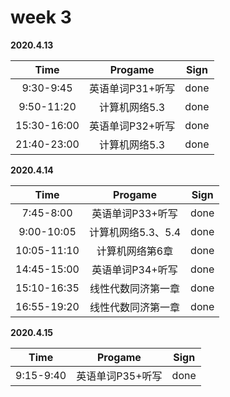 # week 3

**2020.4.13**

Time|Progame|Sign
|:-----:|:-----:|:-----:|
9:30-9:45|英语单词P31+听写|done
9:50-11:20|计算机网络5.3|done
15:30-16:00|英语单词P32+听写|done
21:40-23:00|计算机网络5.3|done

**2020.4.14**

Time|Progame|Sign
|:-----:|:-----:|:-----:|
7:45-8:00|英语单词P33+听写|done
9:00-10:05|计算机网络5.3、5.4|done
10:05-11:10|计算机网络第6章|done
14:45-15:00|英语单词P34+听写|done
15:10-16:35|线性代数同济第一章|done
16:55-19:20|线性代数同济第一章|done

**2020.4.15**

Time|Progame|Sign
|:-----:|:-----:|:-----:|
9:15-9:40|英语单词P35+听写|done
